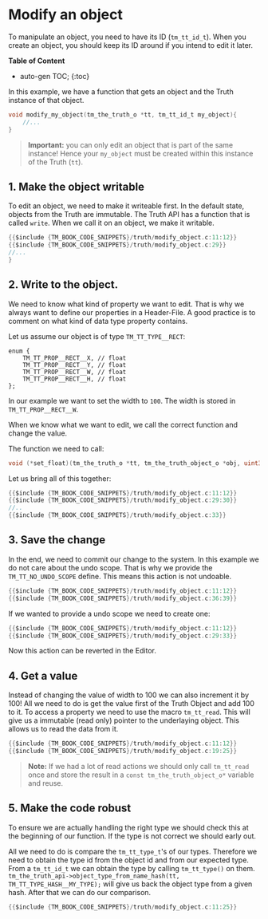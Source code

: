 # Modify an object

To manipulate an object, you need to have its ID (`tm_tt_id_t`). When you create an object, you should keep its ID around if you intend to edit it later.

**Table of Content**

* auto-gen TOC;
{:toc}

In this example, we have a function that gets an object and the Truth instance of that object.

```c
void modify_my_object(tm_the_truth_o *tt, tm_tt_id_t my_object){
    //...
}
```

>  **Important:** you can only edit an object that is part of the same instance! Hence your `my_object` must be created within this instance of the Truth (`tt`).  



## 1. Make the object writable

To edit an object, we need to make it writeable first. In the default state, objects from the Truth are immutable. The Truth API has a function that is called `write`. When we call it on an object, we make it writable.

```c
{{$include {TM_BOOK_CODE_SNIPPETS}/truth/modify_object.c:11:12}}
{{$include {TM_BOOK_CODE_SNIPPETS}/truth/modify_object.c:29}}
//...
}
```

## 2. Write to the object.

We need to know what kind of property we want to edit. That is why we always want to define our properties in a Header-File. A good practice is to comment on what kind of data type property contains.

Let us assume our object is of type ``TM_TT_TYPE__RECT``:

```
enum {
    TM_TT_PROP__RECT__X, // float
    TM_TT_PROP__RECT__Y, // float
    TM_TT_PROP__RECT__W, // float
    TM_TT_PROP__RECT__H, // float
};
```

In our example we want to set the width to `100`. The width is stored in `TM_TT_PROP__RECT__W`.

When we know what we want to edit, we call the correct function and change the value.

The function we need to call:

```c
void (*set_float)(tm_the_truth_o *tt, tm_the_truth_object_o *obj, uint32_t property,float value);
```

Let us bring all of this together:

```c
{{$include {TM_BOOK_CODE_SNIPPETS}/truth/modify_object.c:11:12}}
{{$include {TM_BOOK_CODE_SNIPPETS}/truth/modify_object.c:29:30}}
//..
{{$include {TM_BOOK_CODE_SNIPPETS}/truth/modify_object.c:33}}
```



## 3. Save the change

In the end, we need to commit our change to the system. In this example we do not care about the undo scope. That is why we provide the `TM_TT_NO_UNDO_SCOPE` define. This means this action is not undoable.

```c
{{$include {TM_BOOK_CODE_SNIPPETS}/truth/modify_object.c:11:12}}
{{$include {TM_BOOK_CODE_SNIPPETS}/truth/modify_object.c:36:39}}
```

If we wanted to provide a undo scope we need to create one:

```c
{{$include {TM_BOOK_CODE_SNIPPETS}/truth/modify_object.c:11:12}}
{{$include {TM_BOOK_CODE_SNIPPETS}/truth/modify_object.c:29:33}}
```

Now this action can be reverted in the Editor.



## 4. Get a value

Instead of changing the value  of width to 100 we can also increment it by 100! All we need to do is get the value first of the Truth Object and add 100 to it. To access a property we need to use the macro `tm_tt_read`. This will give us a immutable (read only) pointer to the underlaying object. This allows us to read the data from it.

```c
{{$include {TM_BOOK_CODE_SNIPPETS}/truth/modify_object.c:11:12}}
{{$include {TM_BOOK_CODE_SNIPPETS}/truth/modify_object.c:19:25}}
```

> **Note:** If we had a lot of read actions we should only call `tm_tt_read` once and store the result in a  `const tm_the_truth_object_o*` variable and reuse.



## 5. Make the code robust

To ensure we are actually handling the right type we should check this at the beginning of our function. If the type is not correct we should early out.

All we need to do is compare the `tm_tt_type_t`'s of our types. Therefore we need to obtain the type id from the object id and from our expected type. From a `tm_tt_id_t` we can obtain the type by calling `tm_tt_type()` on them. `tm_the_truth_api->object_type_from_name_hash(tt, TM_TT_TYPE_HASH__MY_TYPE);` will give us back the object type from a given hash. After that we can do our comparison.

```c
{{$include {TM_BOOK_CODE_SNIPPETS}/truth/modify_object.c:11:25}}
```

